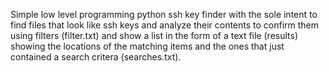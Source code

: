 Simple low level programming python ssh key finder with the sole intent to find files that look like ssh keys and analyze their contents to confirm them using filters (filter.txt) and show a list in the form of a text file (results) showing the locations of the matching items and the ones that just contained a search critera (searches.txt).
